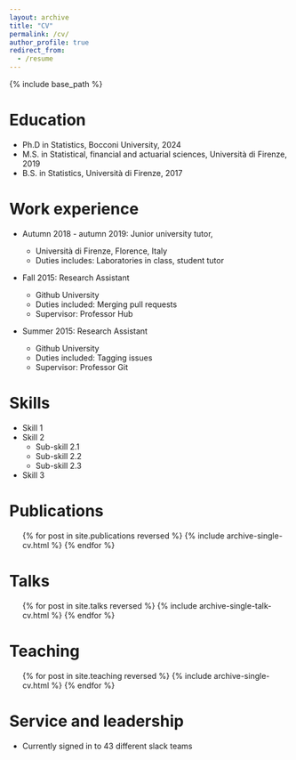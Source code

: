 ```yaml
---
layout: archive
title: "CV"
permalink: /cv/
author_profile: true 
redirect_from:
  - /resume
---
```


{% include base_path %}

Education
======
* Ph.D in Statistics, Bocconi University, 2024
* M.S. in Statistical, financial and actuarial sciences, Università di Firenze, 2019
* B.S. in Statistics, Università di Firenze, 2017

Work experience
======

* Autumn 2018 - autumn 2019: Junior university tutor,
  * Università di Firenze, Florence, Italy
  * Duties includes: Laboratories in class, student tutor

* Fall 2015: Research Assistant
  * Github University
  * Duties included: Merging pull requests
  * Supervisor: Professor Hub

* Summer 2015: Research Assistant
  * Github University
  * Duties included: Tagging issues
  * Supervisor: Professor Git
  
Skills
======
* Skill 1
* Skill 2
  * Sub-skill 2.1
  * Sub-skill 2.2
  * Sub-skill 2.3
* Skill 3

Publications
======
  <ul>{% for post in site.publications reversed %}
    {% include archive-single-cv.html %}
  {% endfor %}</ul>
  
Talks
======
  <ul>{% for post in site.talks reversed %}
    {% include archive-single-talk-cv.html  %}
  {% endfor %}</ul>
  
Teaching
======
  <ul>{% for post in site.teaching reversed %}
    {% include archive-single-cv.html %}
  {% endfor %}</ul>
  
Service and leadership
======
* Currently signed in to 43 different slack teams
